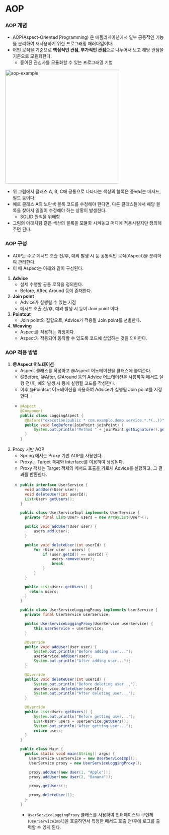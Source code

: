 # AOP
### AOP 개념
* AOP(Aspect-Oriented Programming) 은 애플리케이션에서 일부 공통적인 기능을 분리하여 재사용하기 위한 프로그래밍 패러다임이다.
* 어떤 로직을 기준으로 **핵심적인 관점, 부가적인 관점**으로 나누어서 보고 해당 관점을 기준으로 모듈화한다.
  * 흩어진 관심사를 모듈화할 수 있는 프로그래밍 기법  
  
<img width="362" alt="aop-example" src="https://user-images.githubusercontent.com/80727821/230023126-ebb606da-ed16-4790-8199-088e280cd9bd.png"><br/>
* 위 그림에서 클래스 A, B, C에 공통으로 나타나는 색상의 블록은 중복되는 메서드, 필드 등이다.
* 예로 클래스 A의 노란색 블록 코드를 수정해야 한다면, 다른 클래스들에서 해당 블록을 찾아서 일일이 수정해야 하는 상황이 발생한다.
  * SOLID 원칙을 위배함
* 그림의 아래처럼 같은 색상의 블록을 모듈화 시켜놓고 어디에 적용시킬지만 정의해주면 된다.
### AOP 구성
* AOP는 주로 메서드 호출 전/후, 예외 발생 시 등 공통적인 로직(Aspect)을 분리하여 관리한다.
* 이 때 Aspect는 아래와 같이 구성된다.
1. **Advice**
    * 실제 수행할 공통 로직을 정의한다.
    * Before, After, Around 등이 존재한다.
2. **Join point**
    * Advice가 실행될 수 있는 지점
    * 메서드 호출 전/후, 예외 발생 시 등이 Join point 이다.
3. **Pointcut**
    * Join point의 집합으로, Advice가 적용될 Join point를 선별한다.
4. **Weaving**
    * Aspect를 적용하는 과정이다.
    * Aspect가 적용되어 동작할 수 있도록 코드에 삽입하는 것을 의미한다.
### AOP 적용 방법
1. **@Aspect 어노테이션**
    * Aspect 클래스를 작성하고 @Aspect 어노테이션을 클래스에 붙여준다.
    * @Before, @After, @Around 등의 Advice 어노테이션을 사용하여 메서드 실행 전/후, 예외 발생 시 등에 실행될 코드를 작성한다.
    * 이후 @Pointcut 어노테이션을 사용하여 Advice가 실행될 Join point를 지정한다.
    * ```java
      @Aspect
      @Component
      public class LoggingAspect {
        @Before("execution(public * com.example.demo.service.*.*(..))")
        public void logBefore(JoinPoint joinPoint) {
            System.out.println("Method " + joinPoint.getSignature().getName() + " is called.");
        }
      }
      ```
2. Proxy 기반 AOP
    * Spring 에서는 Proxy 기반 AOP를 사용한다.
    * Proxy는 Target 객체와 Interface를 이용하여 생성된다.
    * Proxy 객체는 Target 객체의 메서드 호출을 가로채 Advice를 실행하고, 그 결과를 반환한다.
    * ```java
      public interface UserService {
        void addUser(User user);
        void deleteUser(int userId);
        List<User> getUsers();    
      }
      
      public class UserServiceImpl implements UserService {
        private final List<User> users = new ArrayList<User>();
      
        public void addUser(User user) {
            users.add(user);
        }
      
        public void deleteUser(int userId) {
            for (User user : users) {
                if (user.getId() == userId) {
                    users.remove(user);
                    break;
                }
            }
        }
      
        public List<User> getUsers() {
          return users;
        }
      }

      public class UserServiceLoggingProxy implements UserService {
        private final UserService userService;
      
        public UserServiceLoggingProxy(UserService userService) {
            this.userService = userService;
        }
      
        @Override
        public void addUser(User user) {
            System.out.println("Before adding user...");
            userService.addUser(user);
            System.out.println("After adding user...");
        }
      
        @Override
        public void deleteUser(int userId) {
            System.out.println("Before deleting user...");
            userService.deleteUser(userId);
            System.out.println("After deleting user...");
        }
      
        @Override
        public List<User> getUsers() {
            System.out.println("Before getting user...");
            List<User> users = userService.getUsers();
            System.out.println("After getting user...");
            return users;
        }
      }
      
      public class Main {
        public static void main(String[] args) {
          UserService userService = new UserServiceImpl();
          UserService proxy = new UserServiceLoggingProxy();
      
          proxy.addUser(new User(1, "Apple"));
          proxy.addUser(new User(2, "Banana"));
      
          proxy.getUsers();
      
          proxy.deleteUser(1);
        }
      }
      ```
      * `UserServiceLoggingProxy` 클래스를 사용하여 인터페이스의 구현체(`UserServiceImpl`)을 호출하면서 특정한 메서드 호출 전/후에 로그를 출력할 수 있게 된다.


